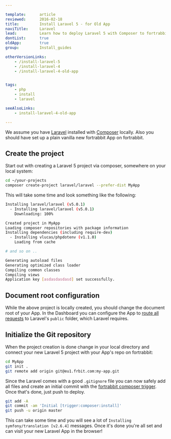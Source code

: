 ```yaml
---

template:      article
reviewed:      2016-02-18
title:         Install Laravel 5 - for Old App
naviTitle:     Laravel
lead:          Learn how to deploy Laravel 5 with Composer to fortrabbit.
dontList:      true
oldApp:        true
group:         Install_guides

otherVersionLinks:
    - /install-laravel-5
    - /install-laravel-4
    - /install-laravel-4-old-app


tags:
    - php
    - install
    - laravel

seeAlsoLinks:
    - install-laravel-4-old-app

---
```


We assume you have [Laravel](http://laravel.com/docs/5.0/installation) installed with [Composer](https://getcomposer.org/doc/00-intro.md) locally. Also you should have set up a plain vanilla new fortrabbit App on fortrabbit.

Create the project
------------------

Start out with creating a Laravel 5 project via composer, somewhere on your local system:

``` bash
cd ~/your-projects
composer create-project laravel/laravel --prefer-dist MyApp
```

This will take some time and look something like the following:

``` bash
Installing laravel/laravel (v5.0.1)
  - Installing laravel/laravel (v5.0.1)
    Downloading: 100%

Created project in MyApp
Loading composer repositories with package information
Installing dependencies (including require-dev)
  - Installing vlucas/phpdotenv (v1.1.0)
    Loading from cache

# and so on ..

Generating autoload files
Generating optimized class loader
Compiling common classes
Compiling views
Application key [asdasdasdasd] set successfully.
```

Document root configuration
---------------------------

While the above project is locally created, you should change the document root of your App. In the Dashboard you can configure the App to [route all requests](domains#toc-set-a-custom-root-path) to Laravel's `public` folder, which Laravel requires.

Initialize the Git repository
-----------------------------

When the project creation is done change in your local directory and connect your new Laravel 5 project with your App's repo on fortrabbit:

``` bash
cd MyApp
git init .
git remote add origin git@eu1.frbit.com:my-app.git
```

Since the Laravel comes with a good `.gitignore` file you can now safely add all files and create an initial commit with the [fortrabbit composer trigger](#..). Once that's done, just push to deploy.

``` bash
git add -A
git commit -am 'Initial [trigger:composer:install]'
git push -u origin master
```

This can take some time and you will see a lot of `Installing symfony/translation [v2.6.4]` messages. Once it's done you're all set and can visit your new Laravel App in the browser!

